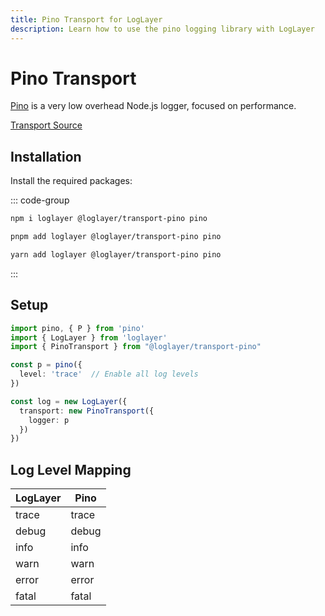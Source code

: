 ```yaml
---
title: Pino Transport for LogLayer
description: Learn how to use the pino logging library with LogLayer
---
```


# Pino Transport

[Pino](https://github.com/pinojs/pino) is a very low overhead Node.js logger, focused on performance.

[Transport Source](https://github.com/loglayer/loglayer/tree/master/packages/transports/pino)

## Installation

Install the required packages:

::: code-group

```sh [npm]
npm i loglayer @loglayer/transport-pino pino
```

```sh [pnpm]
pnpm add loglayer @loglayer/transport-pino pino
```

```sh [yarn]
yarn add loglayer @loglayer/transport-pino pino
```

:::

## Setup

```typescript
import pino, { P } from 'pino'
import { LogLayer } from 'loglayer'
import { PinoTransport } from "@loglayer/transport-pino"

const p = pino({
  level: 'trace'  // Enable all log levels
})

const log = new LogLayer({
  transport: new PinoTransport({
    logger: p
  })
})
```

## Log Level Mapping

| LogLayer | Pino    |
|----------|---------|
| trace    | trace   |
| debug    | debug   |
| info     | info    |
| warn     | warn    |
| error    | error   |
| fatal    | fatal   |
